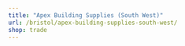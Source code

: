 ```yaml
---
title: "Apex Building Supplies (South West)"
url: /bristol/apex-building-supplies-south-west/
shop: trade
---
```

